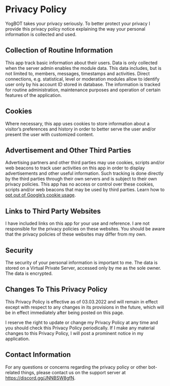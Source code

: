# Privacy Policy

YogBOT takes your privacy seriously. To better protect your privacy I provide this privacy policy notice explaining the way your personal information is collected and used.

## Collection of Routine Information

This app track basic information about their users. Data is only collected when the server admin enables the module data. This data includes, but is not limited to, members, messages, timestamps and activities. Direct connections, e.g. statistical, level or moderation modules allow to identify user only by his account ID stored in database. The information is tracked for routine administration, maintenance purposes and operation of certain features of the application.

## Cookies

Where necessary, this app uses cookies to store information about a visitor’s preferences and history in order to better serve the user and/or present the user with customized content.


## Advertisement and Other Third Parties

Advertising partners and other third parties may use cookies, scripts and/or web beacons to track user activities on this app in order to display advertisements and other useful information. Such tracking is done directly by the third parties through their own servers and is subject to their own privacy policies. This app has no access or control over these cookies, scripts and/or web beacons that may be used by third parties. Learn how to [opt out of Google’s cookie usage](http://www.google.com/privacy_ads.html).


## Links to Third Party Websites

I have included links on this app for your use and reference. I are not responsible for the privacy policies on these websites. You should be aware that the privacy policies of these websites may differ from my own.

## Security

The security of your personal information is important to me. The data is stored on a Virtual Private Server, accessed only by me as the sole owner. The data is encrypted.

## Changes To This Privacy Policy

This Privacy Policy is effective as of 03.03.2022 and will remain in effect except with respect to any changes in its provisions in the future, which will be in effect immediately after being posted on this page.

I reserve the right to update or change my Privacy Policy at any time and you should check this Privacy Policy periodically. If I make any material changes to this Privacy Policy, I will post a prominent notice in my application.


## Contact Information

For any questions or concerns regarding the privacy policy or other bot-related things, please contact us on the support server at https://discord.gg/JNNBSW8gfN.

